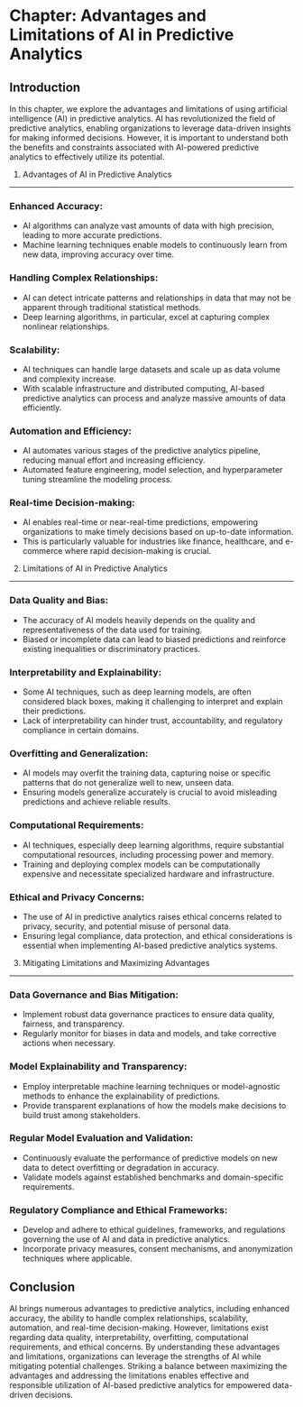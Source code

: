 Chapter: Advantages and Limitations of AI in Predictive Analytics
=================================================================

Introduction
------------

In this chapter, we explore the advantages and limitations of using artificial intelligence (AI) in predictive analytics. AI has revolutionized the field of predictive analytics, enabling organizations to leverage data-driven insights for making informed decisions. However, it is important to understand both the benefits and constraints associated with AI-powered predictive analytics to effectively utilize its potential.

1. Advantages of AI in Predictive Analytics
-------------------------------------------

### Enhanced Accuracy:

* AI algorithms can analyze vast amounts of data with high precision, leading to more accurate predictions.
* Machine learning techniques enable models to continuously learn from new data, improving accuracy over time.

### Handling Complex Relationships:

* AI can detect intricate patterns and relationships in data that may not be apparent through traditional statistical methods.
* Deep learning algorithms, in particular, excel at capturing complex nonlinear relationships.

### Scalability:

* AI techniques can handle large datasets and scale up as data volume and complexity increase.
* With scalable infrastructure and distributed computing, AI-based predictive analytics can process and analyze massive amounts of data efficiently.

### Automation and Efficiency:

* AI automates various stages of the predictive analytics pipeline, reducing manual effort and increasing efficiency.
* Automated feature engineering, model selection, and hyperparameter tuning streamline the modeling process.

### Real-time Decision-making:

* AI enables real-time or near-real-time predictions, empowering organizations to make timely decisions based on up-to-date information.
* This is particularly valuable for industries like finance, healthcare, and e-commerce where rapid decision-making is crucial.

2. Limitations of AI in Predictive Analytics
--------------------------------------------

### Data Quality and Bias:

* The accuracy of AI models heavily depends on the quality and representativeness of the data used for training.
* Biased or incomplete data can lead to biased predictions and reinforce existing inequalities or discriminatory practices.

### Interpretability and Explainability:

* Some AI techniques, such as deep learning models, are often considered black boxes, making it challenging to interpret and explain their predictions.
* Lack of interpretability can hinder trust, accountability, and regulatory compliance in certain domains.

### Overfitting and Generalization:

* AI models may overfit the training data, capturing noise or specific patterns that do not generalize well to new, unseen data.
* Ensuring models generalize accurately is crucial to avoid misleading predictions and achieve reliable results.

### Computational Requirements:

* AI techniques, especially deep learning algorithms, require substantial computational resources, including processing power and memory.
* Training and deploying complex models can be computationally expensive and necessitate specialized hardware and infrastructure.

### Ethical and Privacy Concerns:

* The use of AI in predictive analytics raises ethical concerns related to privacy, security, and potential misuse of personal data.
* Ensuring legal compliance, data protection, and ethical considerations is essential when implementing AI-based predictive analytics systems.

3. Mitigating Limitations and Maximizing Advantages
---------------------------------------------------

### Data Governance and Bias Mitigation:

* Implement robust data governance practices to ensure data quality, fairness, and transparency.
* Regularly monitor for biases in data and models, and take corrective actions when necessary.

### Model Explainability and Transparency:

* Employ interpretable machine learning techniques or model-agnostic methods to enhance the explainability of predictions.
* Provide transparent explanations of how the models make decisions to build trust among stakeholders.

### Regular Model Evaluation and Validation:

* Continuously evaluate the performance of predictive models on new data to detect overfitting or degradation in accuracy.
* Validate models against established benchmarks and domain-specific requirements.

### Regulatory Compliance and Ethical Frameworks:

* Develop and adhere to ethical guidelines, frameworks, and regulations governing the use of AI and data in predictive analytics.
* Incorporate privacy measures, consent mechanisms, and anonymization techniques where applicable.

Conclusion
----------

AI brings numerous advantages to predictive analytics, including enhanced accuracy, the ability to handle complex relationships, scalability, automation, and real-time decision-making. However, limitations exist regarding data quality, interpretability, overfitting, computational requirements, and ethical concerns. By understanding these advantages and limitations, organizations can leverage the strengths of AI while mitigating potential challenges. Striking a balance between maximizing the advantages and addressing the limitations enables effective and responsible utilization of AI-based predictive analytics for empowered data-driven decisions.
